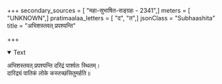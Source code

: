 +++
secondary_sources = [ "महा-सुभाषित-सङ्ग्रहः - 2341",]
meters = [ "UNKNOWN",]
pratimaalaa_letters = [ "द", "त",]
jsonClass = "Subhaashita"
title = "अभिशस्तवत् प्रपश्यन्ति"

+++

<details open><summary>Text</summary>

अभिशस्तवत् प्रपश्यन्ति दरिद्रं पार्श्वतः स्थितम्।  
दारिद्र्यं पातिकं लोके कस्तच्छंसितुमर्हति॥
</details>
